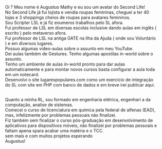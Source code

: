 Oi ? Meu nome é Augustus Mathy e eu sou um avatar do Second Life!<br>
No Second Life já fui lojista e vendia roupas femininas, cheguei a ter 40 lojas e 3 shoppings cheios de roupas para avatares femininos.<br>
Sou Scripter LSL e já fiz enumeros trabalhos pelo SL afora.<br>
Fui professor de LSL em diversas escolas inclusive dando aulas em inglês ( escrito ) pelo metaverso afora.<br>
Fui professor de LSL na antiga GATE na Ilha da Ajuda ( onde sou Voluntário ) e em diversos lugares.<br>
Possuo algumas video-aulas sobre o assunto em meu YouTube.<br>
Dei aulas também de Gestures. Tenho algumas apostilas in-world sobre o assunto.<br>
Tenho um ambiente de aulas in-world pronto para dar aulas automaticamente e para montar novos cursos basta configurar a aula toda em um notecard.<br>
Desenvolvi o site lugarespopulares.com como um exercício de integração do SL com site em PHP com banco de dados e em breve irei publicar aqui.<br>
<br>

Quanto a minha RL, sou formado em engenharia elétrica, engenhari a da computação, analise de sistemas.<br>
Comecei o curso de licenciatura em química pela federal de alfenas (EAD), mas, infelizmente por problemas pessoais não finalizei.<br>
Fiz também sem finalizar o curso pós-graduação em desenvolvimento de aplicativos para dispositivos móveis, não finalizei por problemas pessoais e faltam apena spara acabar uma matéria e o TCC.<br>
sem mais e com muitos projetos esperando<br>
Augustus!
